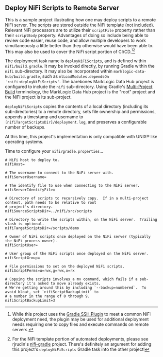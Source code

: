 ## Deploy NiFi Scripts to Remote Server

This is a sample project illustrating how one may deploy scripts to a remote NiFi server.  The scripts are stored outside the NiFi template (not included).  Relevant NiFi processors are to utilize their `scriptFile` property rather than their `scriptBody` property.  Advantages of doing so include being able to review code easier, reuse code, and allow multiple developers to work simultaneously a little better than they otherwise would have been able to.  This may also be used to cover the NiFi script portion of CI/CD.[^ssh][^templates]

The deployment task name is `deployNiFiScripts`, and is defined within `nifi/build.gradle`.  It may be invoked directly, by running Gradle within the `nifi` sub-directory.  It may also be incorporated within `marklogic-data-hub/build.gradle`, such as `mlLoadModules.dependsOn ':nifi:deployNiFiScripts'`.  The barebones MarkLogic Data Hub project is configured to include the `nifi` sub-directory.  Using Gradle's [Multi-Project Build](https://docs.gradle.org/current/userguide/multi_project_builds.html) terminology, the MarkLogic Data Hub project is the "root" project and the NiFi project is its sub-project.

`deployNiFiScripts` copies the contents of a local directory (including its sub-directories) to a remote directory, sets file ownership and permissions, appends a timestamp and username to `[nifiTargetScriptsDir]/deployment.log`, and preserves a configurable number of backups.

At this time, this project's implementation is only compatible with UNIX® like operating systems.

Time to configure your `nifi/gradle.properties`...

```
# NiFi host to deploy to.
nifiHost=

# The username to connect to the NiFi server with.
nifiServerUsername=

# The identify file to use when connecting to the NiFi server.
nifiServerIdentifyFile=

# Directory of scripts to recursively copy.  If in a multi-project context, path needs to be relative to root
# project's directory.
nifiSourceScriptsDir=../nifi/src/scripts

# Directory to write the scripts within, on the NiFi server.  Trailing slash is optional.
nifiTargetScriptsDir=/scripts/demo

# Owner of NiFi scripts once deployed on the NiFi server (typically the NiFi process owner).
nifiScriptUser=

# User group of the NiFi scripts once deployed on the NiFi server.
nifiScriptGroup=

# File permissions to set on the deployed NiFi scripts.
nifiScriptPerms=u=rwx,g=rwx,o=rx

# Copying the scripts involves a mv command, which fails if a sub-directory it's asked to move already exists.
# We're getting around this by including `--backup=numbered`.  To avoid bloat, set `nifiScriptBackupLimit` to
# a number in the range of 0 through 9.
nifiScriptBackupLimit=3
```

[^ssh]: While this project uses the [Gradle SSH Plugin](https://gradle-ssh-plugin.github.io/) to meet a common NiFi deployment need, the plugin may be used for additional deployment needs requiring one to copy files and execute commands on remote servers.

[^templates]: For the NiFi template portion of automated deployments, please see rjrudin's [nifi-gradle](https://github.com/rjrudin/nifi-gradle/) project.  There's definitely an argument for adding this project's `deployNiFiScripts` Gradle task into the other project!
